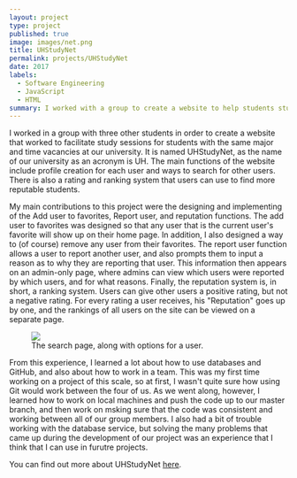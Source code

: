 ```yaml
---
layout: project
type: project
published: true
image: images/net.png
title: UHStudyNet
permalink: projects/UHStudyNet
date: 2017
labels:
  - Software Engineering
  - JavaScript
  - HTML
summary: I worked with a group to create a website to help students study together.
---
```


I worked in a group with three other students in order to create a website that worked to facilitate study sessions for students with the same major and time vacancies at our university. It is named UHStudyNet, as the name of our university as an acronym is UH. The main functions of the website include profile creation for each user and ways to search for other users. There is also a rating and ranking system that users can use to find more reputable students.

My main contributions to this project were the designing and implementing of the Add user to favorites, Report user, and reputation functions. The add user to favorites was designed so that any user that is the current user's favorite will show up on their home page. In addition, I also designed a way to (of course) remove any user from their favorites. The report user function allows a user to report another user, and also prompts them to input a reason as to why they are reporting that user. This information then appears on an admin-only page, where admins can view which users were reported by which users, and for what reasons. Finally, the reputation system is, in short, a ranking system. Users can give other users a positive rating, but not a negative rating. For every rating a user receives, his "Reputation" goes up by one, and the rankings of all users on the site can be viewed on a separate page.

<figure>
  <img class = "ui centered fluid large image" src="../images/search.jpg">
<figcaption>The search page, along with options for a user.</figcaption>
</figure>

From this experience, I learned a lot about how to use databases and GitHub, and also about how to work in a team. This was my first time working on a project of this scale, so at first, I wasn't quite sure how using Git would work between the four of us. As we went along, however, I learned how to work on local machines and push the code up to our master branch, and then work on msking sure that the code was consistent and working between all of our group members. I also had a bit of trouble working with the database service, but solving the many problems that came up during the development of our project was an experience that I think that I can use in furutre projects.

You can find out more about UHStudyNet [here](https://github.com/uhstudynet/).
